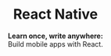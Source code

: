 <h1 align="center">
    React Native
  </a>
</h1>

<p align="center">
  <strong>Learn once, write anywhere:</strong><br>
  Build mobile apps with React.
</p>
